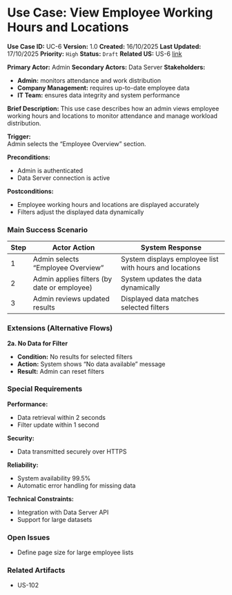 # Use Case: View Employee Working Hours and Locations

**Use Case ID:** UC-6
**Version:** 1.0
**Created:** 16/10/2025
**Last Updated:** 17/10/2025
**Priority:** `High`
**Status:** `Draft`
**Related US:** US-6 [link](../US/US-6.md)

**Primary Actor:** Admin
**Secondary Actors:** Data Server
**Stakeholders:**
- **Admin:** monitors attendance and work distribution
- **Company Management:** requires up-to-date employee data
- **IT Team:** ensures data integrity and system performance

**Brief Description:**
This use case describes how an admin views employee working hours and locations to monitor attendance and manage workload distribution.

**Trigger:**  
Admin selects the “Employee Overview” section.

**Preconditions:**
- Admin is authenticated
- Data Server connection is active

**Postconditions:**
- Employee working hours and locations are displayed accurately
- Filters adjust the displayed data dynamically

### Main Success Scenario

| Step | Actor Action | System Response |
|------|---------------|-----------------|
| 1 | Admin selects “Employee Overview” | System displays employee list with hours and locations |
| 2 | Admin applies filters (by date or employee) | System updates the data dynamically |
| 3 | Admin reviews updated results | Displayed data matches selected filters |

### Extensions (Alternative Flows)

**2a. No Data for Filter**
- **Condition:** No results for selected filters
- **Action:** System shows “No data available” message
- **Result:** Admin can reset filters

### Special Requirements
**Performance:**
- Data retrieval within 2 seconds
- Filter update within 1 second

**Security:**
- Data transmitted securely over HTTPS

**Reliability:**
- System availability 99.5%
- Automatic error handling for missing data

**Technical Constraints:**
- Integration with Data Server API
- Support for large datasets

### Open Issues
- Define page size for large employee lists 

### Related Artifacts
- US-102